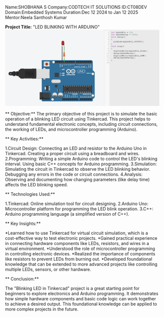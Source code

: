 Name:SHOBHANA S
Company:CODTECH IT SOLUTIONS
ID:CT08DEV
Domain:Embedded Systems
Duration:Dec 12 2024 to Jan 12 2025
Mentor:Neela Santhosh Kumar

**Project Title:**
"LED BLINKING WITH ARDUINO"
![image alt](https://github.com/shobhana143/CODTECH-TASK1/blob/816b13d008be470f54f32a04135267ec24021d62/Screenshot%202024-12-17%20225942.png)


** Objective:**
The primary objective of this project is to simulate the basic operation of a blinking LED circuit using Tinkercad. This project helps to understand fundamental electronic concepts, including circuit connections, the working of LEDs, and microcontroller programming (Arduino).

** Key Activities:**

1.Circuit Design:
Connecting an LED and resistor to the Arduino Uno in Tinkercad.
Creating a proper circuit using a breadboard and wires.
2.Programming:
Writing a simple Arduino code to control the LED's blinking interval.
Using basic C++ concepts for Arduino programming.
3.Simulation:
Simulating the circuit in Tinkercad to observe the LED blinking behavior.
Debugging any errors in the code or circuit connections.
4.Analysis:
Observing and documenting how changing parameters (like delay time) affects the LED blinking speed.

** Technologies Used:**

1.Tinkercad: Online simulation tool for circuit designing.
2.Arduino Uno: Microcontroller platform for programming the LED blink operation.
3.C++: Arduino programming language (a simplified version of C++).

** Key Insights:**

*Learned how to use Tinkercad for virtual circuit simulation, which is a cost-effective way to test electronic projects.
*Gained practical experience in connecting hardware components like LEDs, resistors, and wires in a virtual environment.
*Understood the role of microcontroller programming in controlling electronic devices.
*Realized the importance of components like resistors to prevent LEDs from burning out.
*Developed foundational knowledge that can be extended to more advanced projects like controlling multiple LEDs, sensors, or other hardware.

** Conclusion:**

The "Blinking LED in Tinkercad" project is a great starting point for beginners to explore electronics and Arduino programming. It demonstrates how simple hardware components and basic code logic can work together to achieve a desired output. This foundational knowledge can be applied to more complex projects in the future.
